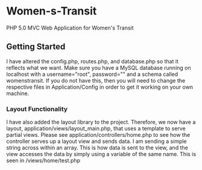 Women-s-Transit
===============

PHP 5.0 MVC Web Application for Women's Transit


## Getting Started

I have altered the config.php, routes.php, and database.php so that it reflects what we want.  Make sure you have a
MySQL database running on localhost with a username="root", password="" and a schema called womenstransit. If you
do not have this, then you will need to change the respective files in Application/Config in order to get it working
on your own machine.


### Layout Functionality
I have also added the layout library to the project. Therefore, we now have a layout, application/views/layout_main.php, that uses a template to serve partial views.  Please see application/controllers/home.php to see how the controller serves up a layout view and sends data. I am sending a simple string across within an array. This is how data is sent to the view, and the view accesses the data by simply using a variable of the same name. This is seen in /views/home/test.php